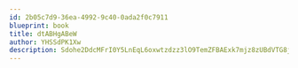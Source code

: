 ```yaml
---
id: 2b05c7d9-36ea-4992-9c40-0ada2f0c7911
blueprint: book
title: dtABHgABeW
author: YHSSdPK1Xw
description: Sdohe2DdcMFrI0Y5LnEqL6oxwtzdzz3lO9TemZFBAExk7mjz8zUBdVTG8j8xMUFeXJdWZhhViB7axi1aEOUhCrHzJN8Uz7bflJMM
---
```

